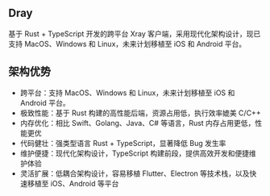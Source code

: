 ## Dray

基于 Rust + TypeScript 开发的跨平台 Xray 客户端，采用现代化架构设计，现已支持 MacOS、Windows 和 Linux，未来计划移植至 iOS 和 Android 平台。

## 架构优势

- 跨平台：支持 MacOS、Windows 和 Linux，未来计划移植至 iOS 和 Android 平台。
- 极致性能：基于 Rust 构建的高性能后端，资源占用低，执行效率媲美 C/C++
- 内存优化：相比 Swift、Golang、Java、C# 等语言，Rust 内存占用更低，性能更优
- 代码健壮：强类型语言 Rust + TypeScript，显著降低 Bug 发生率
- 维护便捷：现代化架构设计，TypeScript 构建前段，提供高效开发和便捷维护体验
- 灵活扩展：低耦合架构设计，容易移植 Flutter、Electron 等技术栈，以及快速移植至 iOS、Android 等平台

